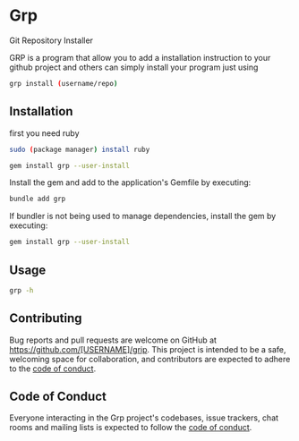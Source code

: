 # Grp
Git Repository Installer

GRP is a program that allow you to add a installation instruction to your github project and others can simply install your program just using
```bash
grp install (username/repo)
```

## Installation
first you need ruby
```bash
sudo (package manager) install ruby
```
```bash
gem install grp --user-install
```

Install the gem and add to the application's Gemfile by executing:

```bash
bundle add grp
```

If bundler is not being used to manage dependencies, install the gem by executing:

```bash
gem install grp --user-install
```

## Usage

```bash
grp -h
```

## Contributing

Bug reports and pull requests are welcome on GitHub at https://github.com/[USERNAME]/grip. This project is intended to be a safe, welcoming space for collaboration, and contributors are expected to adhere to the [code of conduct](https://github.com/southernclaim/grp/blob/master/CODE_OF_CONDUCT.md).

## Code of Conduct

Everyone interacting in the Grp project's codebases, issue trackers, chat rooms and mailing lists is expected to follow the [code of conduct](https://github.com/southernclaim/grp/blob/master/CODE_OF_CONDUCT.md).

